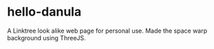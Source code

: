 # hello-danula

A Linktree look alike web page for personal use. Made the space warp background using ThreeJS.